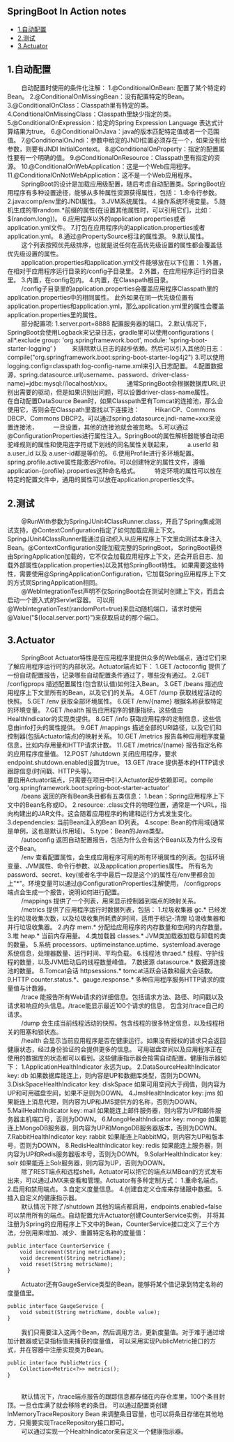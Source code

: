 ## SpringBoot In Action notes
* [1.自动配置](#1)
* [2.测试](#2)
* [3.Actuator](#3)

<h2 id = "1">1.自动配置</h2>
&emsp;&emsp; 自动配置时使用的条件化注解：
1.@ConditionalOnBean: 配置了某个特定的Bean。
2.@ConditionalOnMissingBean：没有配置特定的Bean。
3.@ConditionalOnClass：Classpath里有特定的类。
4.ConditionalOnMissingClass：Classpath里缺少指定的类。
5.@ConditionalOnExpression：给定的Spring Expression Language 表达式计算结果为true。
6.@ConditionalOnJava：java的版本匹配特定值或者一个范围值。
7.@ConditionalOnJndi：参数中给定的JNDI位置必须存在一个，如果没有给参数，则要有JNDI InitialContext。
8.@ConditionalOnProperty：指定的配置属性要有一个明确的值。
9.@ConditionalOnResource：Classpath里有指定的资源。
10.@ConditionalOnWebApplication：这是一个Web应用程序。
11.@ConditionalOnNotWebApplication：这不是一个Web应用程序。
<br>
&emsp;&emsp; SpringBoot的设计是加载应用级配置，随后考虑自动配置类。SpringBoot应用程序有多种设置途径，能够从多种属性资源获得属性，包括：
1.命令行参数。
2.java:comp/env里的JNDI属性。
3.JVM系统属性。
4.操作系统环境变量。
5.随机生成的带random.*前缀的属性(在设置其他属性时，可以引用它们，比如：${random.long})。
6.应用程序以外的application.properties或者application.yml文件。
7.打包在应用程序内的application.properties或者application.yml。
8.通过@PropertySource标注的属性源。
9.默认属性。
<br>
&emsp;&emsp; 这个列表按照优先级排序，也就是说任何在高优先级设置的属性都会覆盖低优先级设置的属性。
<br>
&emsp;&emsp; application.properties和application.yml文件能够放在以下位置：
1.外置，在相对于应用程序运行目录的/config子目录里。
2.外置，在应用程序运行的目录里。
3.内置，在config包内。
4.内置，在Classpath根目录。
<br>
&emsp;&emsp; /config子目录里的application.properties会覆盖应用程序Classpath里的application.properties中的相同属性。
此外如果在同一优先级位置有application.properties和application.yml，那么application.yml里的属性会覆盖application.properties里的属性。
<br>
&emsp;&emsp; 部分配置项:
1.server.port=8888 配置服务器的端口。
2.默认情况下，SpringBoot会使用Logback来记录日志，gradle里可以使用configurations { all*.exclude group: 'org.springframework.boot', module: 'spring-boot-starter-logging' }
&emsp;&emsp; 来排除默认日志的起步依赖。然后可以引入其他的日志：compile("org.springframework.boot:spring-boot-starter-log4j2")
3.可以使用logging.config=classpath:log-config-name.xml来引入日志配置。
4.配置数据源，spring.datasource.url(username、password、driver-class-name)=jdbc:mysql://localhost/xxx。
&emsp;&emsp; 通常SpringBoot会根据数据库URL识别出需要的驱动，但是如果识别出问题，可以设置driver-class-name属性。
&emsp;&emsp; 在自动配置DataSource Bean时，如果Classpath里有Tomcat的连接池，那么会使用它，否则会在Classpath里查找以下连接池：
&emsp;&emsp; HikariCP、Commons DBCP、Commons DBCP2。可以通过spring.datasource.jndi-name=xxx来设置连接池，
&emsp;&emsp; 一旦设置，其他的连接池就会被忽略。
5.可以通过@ConfigurationProperties进行属性注入。SpringBoot的属性解析器能够自动把驼峰规则的属性和使用连字符或下划线的同名属性关联起来，
&emsp;&emsp; a.userId 和 a.user_id 以及 a.user-id都是等价的。
6.使用Profile进行多环境配置。spring.profile.active属性能激活Profile。可以创建特定的属性文件，遵循application-{profile}.properties这种命名格式。
&emsp;&emsp; 特定环境的属性可以放在特定的配置文件中，通用的属性可以放在application.properties文件。

<h2 id="2">2.测试</h2>
&emsp;&emsp; @RunWith参数为SpringJUnit4ClassRunner.class，开启了Spring集成测试支持，@ContextConfiguration指定了如何加载应用上下文。
SpringJUnit4ClassRunner能通过自动织入从应用程序上下文里向测试本身注入Bean。@ContextConfiguration没能加载完整的SpringBoot，
SpringBoot最终由SpringApplication加载的，它不仅会加载应用程序上下文，还会开启日志、加载外部属性(application.properties)以及其他SpringBoot特性。
如果需要这些特性，需要使用@SpringApplicationConfiguration，它加载Spring应用程序上下文的方式同SpringApplication相同。
<br>
&emsp;&emsp; @WebIntegrationTest声明不仅SpringBoot会在测试时创建上下文，而且会启动一个嵌入式的Servlet容器。
可以用@WebIntegrationTest(randomPort=true)来启动随机端口，请求时使用@Value("${local.server.port}")来获取启动的那个端口。

<h2 id="3">3.Actuator</h2>
&emsp;&emsp; SpringBoot Actuator特性是在应用程序里提供众多的Web端点，通过它们来了解应用程序运行时的内部状况。Actuator端点如下：
1.GET /actoconfig 提供了一份自动配置报告，记录哪些自动配置条件通过了，哪些没有通过。
2.GET /configprops 描述配置属性(包含默认值)如何注入Bean。
3.GET /beans 描述应用程序上下文里所有的Bean，以及它们的关系。
4.GET /dump 获取线程活动的快照。
5.GET /env 获取全部环境属性。
6.GET /env/{name} 根据名称获取特定的环境变量。
7.GET /health 报告应用程序的健康指标，这些值由HealthIndicator的实现类提供。
8.GET /info 获取应用程序的定制信息，这些信息由info打头的属性提供。
9.GET /mappings 描述全部的URI路径，以及它们和控制器(包括Actuator端点)的映射关系。
10.GET /metrics 报告各种应用程序度量信息，比如内存用量和HTTP请求计数。
11.GET /metrics/{name} 报告指定名称的应用程序度量值。
12.POST /shutdown 关闭应用程序，要求endpoint.shutdown.enabled设置为true。
13.GET /trace 提供基本的HTTP请求跟踪信息(时间戳、HTTP头等)。
<br>
要启用Actuator端点，只需要在项目中引入Actuator起步依赖即可。compile 'org.springframework.boot:spring-boot-starter-actuator'
<br>
&emsp;&emsp; /beans 返回的所有Bean条目都有五类信息：
1.bean：Spring应用程序上下文中的Bean名称或ID。
2.resource: .class文件的物理位置，通常是一个URL，指向构建出的JAR文件。这会随着应用程序的构建和运行方式发生变化。
3.dependencies: 当前Bean注入的Bean ID列表。
4.scope: Bean的作用域(通常是单例，这也是默认作用域)。
5.type：Bean的Java类型。
<br>
&emsp;&emsp; /autoconfig 返回自动配置报告，包括为什么会有这个Bean以及为什么没有这个Bean。
<br>
&emsp;&emsp; /env 查看配置属性，会生成应用程序可用的所有环境属性的列表。包括环境变量、JVM属性、命令行参数、以及application.properties属性。
所有名为password、secret、key(或者名字中最后一段是这个)的属性在/env里都会加上"*"。环境变量可以通过@ConfigurationProperties注解使用，
/configprops端点会生成一个报告，说明如何进行配置。
<br>
&emsp;&emsp; /mappings 提供了一个列表，用来显示控制器到端点的映射关系。
<br>
&emsp;&emsp; /metrics 提供了应用程序运行时数据列表，包括：
1.垃圾收集器 gc.* 已经发生的垃圾收集次数，以及垃圾收集所耗费的时间，适用于标记-清理 垃圾收集器和并行垃圾收集器。
2.内存 mem.* 分配给应用程序的内存数量和空闲的内存数量。
3.堆 heap.* 当前内存用量。
4.类加载器 classes.* JVM类加载器加载与卸载的类的数量。
5.系统 processors、uptimeinstance.uptime、systemload.average 系统信息，处理器数量、运行时间、平均负载。
6.线程池 thraed.* 线程、守护线程的数量，以及JVM启动后的线程数量峰值。
7.数据源 datasource.* 数据源连接池的数量。
8.Tomcat会话 httpsessions.* tomcat活跃会话数和最大会话数。
9.HTTP counter.status.*、gauge.response.* 多种应用程序服务HTTP请求的度量值与计数器。
<br>
&emsp;&emsp; /trace 能报告所有Web请求的详细信息。包括请求方法、路径、时间戳以及请求和响应的头信息。/trace能显示最近100个请求的信息，
包含对/trace自己的请求。
<br>
&emsp;&emsp; /dump 会生成当前线程活动的快照。包含线程的很多特定信息，以及线程相关的阻塞和锁状态。
<br>
&emsp;&emsp; /health 会显示当前应用程序是否在健康运行。如果没有授权的请求只会返回健康状态，经过身份验证的会提供更多的信息。
可用磁盘空间以及应用程序正在使用的数据库的状态都可以看到。这些健康指示器会按需自动配置。健康指示器如下：
1.ApplicationHealthIndicator 永远为up。
2.DataSourceHealthIndicator key: db 如果数据库能连上，则内容是UP和数据库类型，否则为DOWN。
3.DiskSpaceHealthIndicator key: diskSpace 如果可用空间大于阀值，则内容为UP和可用磁盘空间，如果不足则为DOWN。
4.JmsHealthIndicator key: jms 如果能连上消息代理，则内容为UP和JMS提供方的名称，否则为DOWN。
5.MailHealthIndicator key: mail 如果能连上邮件服务器，则内容为UP和邮件服务器主机端口号，否则为DOWN。
6.MongoHealthIndicator key: mongo 如果能连上MongoDB服务器，则内容为UP和MongoDB服务器版本，否则为DOWN。
7.RabbitHealthIndicator key: rabbit 如果能连上RabbitMQ，则内容为UP和版本号，否则为DOWN。
8.RedisHealthIndicator key: redis 如果能连上服务器，则内容为UP和Redis服务器版本号，否则为DOWN。
9.SolarHealthIndicator key: solr 如果能连上Solr服务器，则内容为UP，否则为DOWN。
<br>
&emsp;&emsp; 除了REST端点和远程shell，Actuator可以把它的端点以MBean的方式发布出来，可以通过JMX来查看和管理。Actuator有多种定制方式：
1.重命名端点。
2.启用和禁用端点。
3.自定义度量信息。
4.创建自定义仓库来存储跟中数据。
5.插入自定义的健康指示器。
<br>
&emsp;&emsp; 默认情况下除了/shutdown 其他的端点都启用，endpoints.enabled=false 可以禁用所有的端点。自动配置允许Actuator创建CounterService实例，
并将其注册为Spring的应用程序上下文中的Bean，CounterService接口定义了三个方法，分别用来增加、减少、重置特定名称的度量值：
<p>

    public interface CounterService {
        void increment(String metricName);
        void decrement(String metricName);
        void reset(String metricName);
    }
</p>
&emsp;&emsp; Actuator还有GaugeService类型的Bean，能够将某个值记录到特定名称的度量值里。
<p>

    public interface GaugeService {
        void submit(String metricName, double value);
    }
</p>
&emsp;&emsp; 我们只需要注入这两个Bean，然后调用方法，更新度量值。对于难于通过增加计数器或记录指标值来捕获的度量值，
可以采用实现PublicMetric接口的方式，并在容器中注册实现类为Bean。
<p>
    
    public interface PublicMetrics {
        Collection<Metric<?>> metrics();
    }
</p>
<br>
&emsp;&emsp; 默认情况下，/trace端点报告的跟踪信息都存储在内存仓库里，100个条目封顶。一旦仓库满了就会移除老的条目。
可以通过配置类创建InMemoryTraceRepository Bean 来调整条目容量，也可以将条目存储在其他地方，只需要实现TraceRepository接口即可。
<br>
&emsp;&emsp; 可以通过实现一个HealthIndicator来自定义一个健康指示器。
